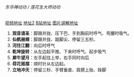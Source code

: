 ###### 东华禅动功 / 莲花生大师动功

[视频地址](https://www.youtube.com/watch?v=LjTgAPppDU8)  [地址2](https://www.youtube.com/watch?v=mUXEy_qan6c)  [B站地址](https://www.bilibili.com/s/video/BV1NK411M7o8) [图片讲解地址](https://www.dharmazen.org/X1Chinese/D22Method/M132.htm)

1. **观音请圣**：脚跟并拢、压下巴、手到胸前时呼气、弯腰时吸气。
2. **仙鹤展翅**：脚跟并拢、踮脚尖、停留三五秒。
3. **河住江翻**：向后时呼气
4. **乾坤旋转**：从左边起平推、下来时呼气、起步吸气
5. **犀牛望月**：左手起往上举，右手同时向后
6. **荷花摇摆**：顺时针从左边起。
7. **立地冲天**：停留三秒、手臂垂直、肩膀上抬、跺脚

